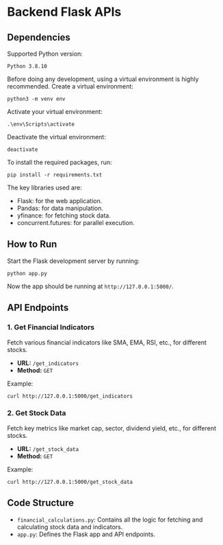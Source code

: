 # Backend Flask APIs

## Dependencies

Supported Python version:

```
Python 3.8.10
```

Before doing any development, using a virtual environment is highly recommended. 
Create a virtual environment:

```
python3 -m venv env
```

Activate your virtual environment:

```
.\env\Scripts\activate
```

Deactivate the virtual environment:

```
deactivate
```

To install the required packages, run:

```
pip install -r requirements.txt
```

The key libraries used are:

- Flask: for the web application.
- Pandas: for data manipulation.
- yfinance: for fetching stock data.
- concurrent.futures: for parallel execution.

## How to Run

Start the Flask development server by running:

```
python app.py
```

Now the app should be running at `http://127.0.0.1:5000/`.

## API Endpoints

### 1. Get Financial Indicators

Fetch various financial indicators like SMA, EMA, RSI, etc., for different stocks.

- **URL:** `/get_indicators`
- **Method:** `GET`

Example:

```
curl http://127.0.0.1:5000/get_indicators
```

### 2. Get Stock Data

Fetch key metrics like market cap, sector, dividend yield, etc., for different stocks.

- **URL:** `/get_stock_data`
- **Method:** `GET`

Example:

```
curl http://127.0.0.1:5000/get_stock_data
```

## Code Structure

- `financial_calculations.py`: Contains all the logic for fetching and calculating stock data and indicators.
- `app.py`: Defines the Flask app and API endpoints.